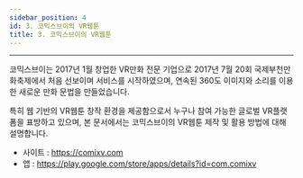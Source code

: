 ```yaml
---
sidebar_position: 4
id: 3. 코믹스브이의 VR웹툰
title: 3. 코믹스브이의 VR웹툰
---
```


<hr/>

코믹스브이는 2017년 1월 창업한 VR만화 전문 기업으로 2017년 7월 20회 국제부천만화축제에서 처음 선보이며 서비스를 시작하였으며, 연속된 360도 이미지와 소리를 이용한 새로운 만화 문법을 만들었습니다.  

특히 웹 기반의 VR웹툰 창작 환경을 제공함으로서 누구나 참여 가능한 글로벌 VR플랫폼을 표방하고 있으며, 본 문서에서는 코믹스브이의 VR웹툰 제작 및 활용 방법에 대해 설명합니다.  

- 사이트 : https://comixv.com  
- 앱 : https://play.google.com/store/apps/details?id=com.comixv
